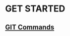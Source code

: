 # GET STARTED

## [GIT Commands](https://github.com/inerhead/git-getstarted/blob/main/commands.md)






